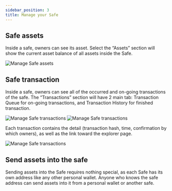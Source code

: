 ```yaml
---
sidebar_position: 3
title: Manage your Safe
---
```


## Safe assets

Inside a safe, owners can see its asset. Select the “Assets” section will show the current asset balance of all assets inside the Safe.

![Manage Safe assets](/img/pyxis-safe/safe_asset_1.png)

## Safe transaction

Inside a safe, owners can see all of the occurred and on-going transactions of the safe. The “Transactions” section will have 2 main tab: Transaction Queue for on-going transactions, and Transaction History for finished transaction.

![Manage Safe transactions](/img/pyxis-safe/safe_transaction_1.png)
![Manage Safe transactions](/img/pyxis-safe/safe_transaction_2.png)

Each transaction contains the detail (transaction hash, time, confirmation by which owners), as well as the link toward the explorer page.

![Manage Safe transactions](/img/pyxis-safe/safe_transaction_3.png)

## Send assets into the safe

Sending assets into the Safe requires nothing special, as each Safe has its own address like any other personal wallet. Anyone who knows the safe address can send assets into it from a personal wallet or another safe.
